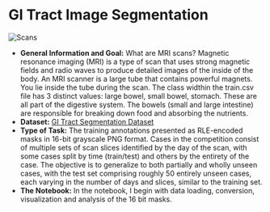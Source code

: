 # GI Tract Image Segmentation

![Scans]('./scans.png')
- **General Information and Goal:**
  What are MRI scans?
Magnetic resonance imaging (MRI) is a type of scan that uses strong magnetic fields and radio waves to produce detailed images of the inside of the body. An MRI scanner is a large tube that contains powerful magnets. You lie inside the tube during the scan.
The class widthin the train.csv file has 3 distinct values: large bowel, small bowel, stomach. These are all part of the digestive system. The bowels (small and large intestine) are responsible for breaking down food and absorbing the nutrients.
- **Dataset:** [GI Tract Segmentation Dataset](https://www.kaggle.com/competitions/uw-madison-gi-tract-image-segmentation/data)
- **Type of Task:** The training annotations presented as RLE-encoded masks in 16-bit grayscale PNG format. Cases in the competition consist of multiple sets of scan slices identified by the day of the scan, with some cases split by time (train/test) and others by the entirety of the case. The objective is to generalize to both partially and wholly unseen cases, with the test set comprising roughly 50 entirely unseen cases, each varying in the number of days and slices, similar to the training set.
- **The Notebook:** In the notebook, I begin with data loading, conversion, visualization and analysis of the 16 bit masks.







